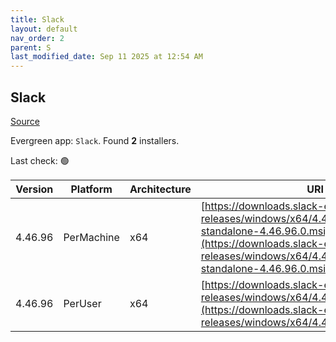 ```yaml
---
title: Slack
layout: default
nav_order: 2
parent: S
last_modified_date: Sep 11 2025 at 12:54 AM
---
```


## Slack

[Source](https://slack.com/intl/en-au/help/articles/212475728-Deploy-Slack-via-Microsoft-Installer)

Evergreen app: `Slack`. Found **2** installers.

Last check: 🟢

| Version | Platform   | Architecture | URI                                                                                                                                                                                                          |
| ------- | ---------- | ------------ | ------------------------------------------------------------------------------------------------------------------------------------------------------------------------------------------------------------ |
| 4.46.96 | PerMachine | x64          | [https://downloads.slack-edge.com/desktop-releases/windows/x64/4.46.96/slack-standalone-4.46.96.0.msi](https://downloads.slack-edge.com/desktop-releases/windows/x64/4.46.96/slack-standalone-4.46.96.0.msi) |
| 4.46.96 | PerUser    | x64          | [https://downloads.slack-edge.com/desktop-releases/windows/x64/4.46.96/SlackSetup.msi](https://downloads.slack-edge.com/desktop-releases/windows/x64/4.46.96/SlackSetup.msi)                                 |
